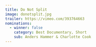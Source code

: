 ```yaml
---
title: Do Not Split
image: donotsplit.jpg
trailer: https://vimeo.com/393764663
nominations:
  - winner: false
    category: Best Documentary, Short
    sub: Anders Hammer & Charlotte Cook
---
```

